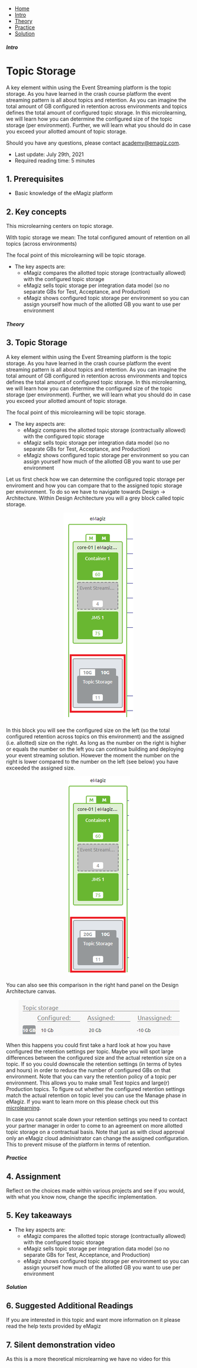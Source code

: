 <div class="ez-academy">
    <div class="ez-academy__body">
        <main class="micro-learning">
        <ul class="doc-nav">
            <li class="doc-nav__item"><a href="../../docs/microlearning/intermediate-solution-architecture-index" class="doc-nav__link">Home</a></li>
            <li class="doc-nav__item"><a href="#intro" class="doc-nav__link">Intro</a></li>
            <li class="doc-nav__item"><a href="#theory" class="doc-nav__link">Theory</a></li>
            <li class="doc-nav__item"><a href="#practice" class="doc-nav__link">Practice</a></li>
            <li class="doc-nav__item"><a href="#solution" class="doc-nav__link">Solution</a></li>
        </ul>

<div class="doc">

##### Intro

# Topic Storage
 
A key element within using the Event Streaming platform is the topic storage. As you have learned in the crash course platform the event streaming pattern is all about topics and retention. As you can imagine the total amount of GB configured in retention across environments and topics defines the total amount of configured topic storage. In this microlearning, we will learn how you can determine the configured size of the topic storage (per environment). Further, we will learn what you should do in case you exceed your allotted amount of topic storage.

Should you have any questions, please contact academy@emagiz.com.

- Last update: July 29th, 2021
- Required reading time: 5 minutes

## 1. Prerequisites
- Basic knowledge of the eMagiz platform

## 2. Key concepts
This microlearning centers on topic storage.

With topic storage we mean: The total configured amount of retention on all topics (across environments) 

The focal point of this microlearning will be topic storage.

- The key aspects are:
    - eMagiz compares the allotted topic storage (contractually allowed) with the configured topic storage
    - eMagiz sells topic storage per integration data model (so no separate GBs for Test, Acceptance, and Production)
    - eMagiz shows configured topic storage per environment so you can assign yourself how much of the allotted GB you want to use per environment

##### Theory
  
## 3. Topic Storage

A key element within using the Event Streaming platform is the topic storage. As you have learned in the crash course platform the event streaming pattern is all about topics and retention. As you can imagine the total amount of GB configured in retention across environments and topics defines the total amount of configured topic storage. In this microlearning, we will learn how you can determine the configured size of the topic storage (per environment). Further, we will learn what you should do in case you exceed your allotted amount of topic storage.

The focal point of this microlearning will be topic storage.

- The key aspects are:
    - eMagiz compares the allotted topic storage (contractually allowed) with the configured topic storage
    - eMagiz sells topic storage per integration data model (so no separate GBs for Test, Acceptance, and Production)
    - eMagiz shows configured topic storage per environment so you can assign yourself how much of the allotted GB you want to use per environment

Let us first check how we can determine the configured topic storage per enviroment and how you can compare that to the assigned topic storage per environment. To do so we have to navigate towards Design -> Architecture. Within Design Architecture you will a grey block called topic storage.

<p align="center"><img src="../../img/microlearning/intermediate-solution-architecture-topic-storage--topic-storage-design-architecture.png"></p>

In this block you will see the configured size on the left (so the total configured retention across topics on this environment) and the assigned (i.e. allotted) size on the right. As long as the number on the right is higher or equals the number on the left you can continue building and deploying your event streaming solution. However the moment the number on the right is lower compared to the number on the left (see below) you have exceeded the assigned size.

<p align="center"><img src="../../img/microlearning/intermediate-solution-architecture-topic-storage--topic-storage-design-architecture-not-enough-storage.png"></p>

You can also see this comparison in the right hand panel on the Design Architecture canvas.

<p align="center"><img src="../../img/microlearning/intermediate-solution-architecture-topic-storage--topic-storage-design-architecture-comparison.png"></p>

When this happens you could first take a hard look at how you have configured the retention settings per topic. Maybe you will spot large differences between the configured size and the actual retention size on a topic. If so you could downscale the retention settings (in terms of bytes and hours) in order to reduce the number of configured GBs on that environment. Note that you can vary the retention policy of a topic per environment. This allows you to make small Test topics and large(r) Production topics. To figure out whether the configured retention settings match the actual retention on topic level you can use the Manage phase in eMagiz. If you want to learn more on this please check out this [microlearning](crashcourse-eventstreaming-managing-your-event-streaming-solution.md).

In case you cannot scale down your retention settings you need to contact your partner manager in order to come to an agreement on more allotted topic storage on a contractual basis. Note that just as with cloud approval only an eMagiz cloud administrator can change the assigned configuration. This to prevent misuse of the platform in terms of retention.

##### Practice

## 4. Assignment

Reflect on the choices made within various projects and see if you would, with what you know now, change the specific implementation.

## 5. Key takeaways

- The key aspects are:
    - eMagiz compares the allotted topic storage (contractually allowed) with the configured topic storage
    - eMagiz sells topic storage per integration data model (so no separate GBs for Test, Acceptance, and Production)
    - eMagiz shows configured topic storage per environment so you can assign yourself how much of the allotted GB you want to use per environment

##### Solution

## 6. Suggested Additional Readings

If you are interested in this topic and want more information on it please read the help texts provided by eMagiz

## 7. Silent demonstration video

As this is a more theoretical microlearning we have no video for this

</div>
</main>
</div>
</div>